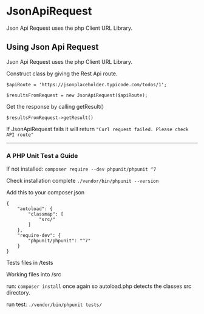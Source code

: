 # JsonApiRequest

Json Api Request uses the php Client URL Library.

## Using Json Api Request

Json Api Request uses the php Client URL Library.

Construct class by giving the Rest Api route.
```
$apiRoute = 'https://jsonplaceholder.typicode.com/todos/1';

$resultsFromRequest = new JsonApiRequest($apiRoute);
```

Get the response by calling getResult()
```
$resultsFromRequest->getResult()
```

If JsonApiRequest fails it will return `"Curl request failed. Please check API route"`

---
### A PHP Unit Test a Guide

If not installed: 
`composer require --dev phpunit/phpunit ^7`

Check installation complete
`./vendor/bin/phpunit --version`

Add this to your composer.json 
```
{
    "autoload": {
        "classmap": [
            "src/"
        ]
    },
    "require-dev": {
        "phpunit/phpunit": "^7"
    }
}
```

Tests files in /tests

Working files into /src

run:
`composer install`
once again so autoload.php detects the 
classes src directory.

run test:
`./vendor/bin/phpunit tests/`


